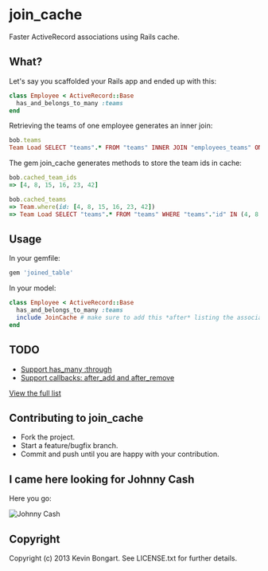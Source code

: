 # join_cache

Faster ActiveRecord associations using Rails cache.

## What?

Let's say you scaffolded your Rails app and ended up with this:

```ruby
class Employee < ActiveRecord::Base
  has_and_belongs_to_many :teams
end
```

Retrieving the teams of one employee generates an inner join:

```ruby
bob.teams
Team Load SELECT "teams".* FROM "teams" INNER JOIN "employees_teams" ON "teams"."id" = "employees_teams"."team_id" WHERE "employees_teams"."employee_id" = ?  [["employee_id", 1]]
```

The gem join_cache generates methods to store the team ids in cache:

```ruby
bob.cached_team_ids
=> [4, 8, 15, 16, 23, 42]

bob.cached_teams
=> Team.where(id: [4, 8, 15, 16, 23, 42])
=> Team Load SELECT "teams".* FROM "teams" WHERE "teams"."id" IN (4, 8, 15, 16, 23, 42)
```

## Usage

In your gemfile:

```ruby
gem 'joined_table'
```

In your model:

```ruby
class Employee < ActiveRecord::Base
  has_and_belongs_to_many :teams
  include JoinCache # make sure to add this *after* listing the associations
end
```

## TODO

* [Support has_many :through](https://github.com/KevinBongart/join_cache/issues/1)
* [Support callbacks: after_add and after_remove](https://github.com/KevinBongart/join_cache/issues/2)

[View the full list](https://github.com/KevinBongart/join_cache/issues)

## Contributing to join_cache

* Fork the project.
* Start a feature/bugfix branch.
* Commit and push until you are happy with your contribution.

## I came here looking for Johnny Cash

Here you go:

![Johnny Cash](http://i.imgur.com/jmt2geX.gif)

## Copyright

Copyright (c) 2013 Kevin Bongart. See LICENSE.txt for
further details.
